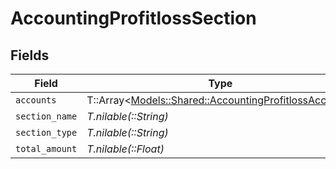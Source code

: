 # AccountingProfitlossSection


## Fields

| Field                                                                                                       | Type                                                                                                        | Required                                                                                                    | Description                                                                                                 |
| ----------------------------------------------------------------------------------------------------------- | ----------------------------------------------------------------------------------------------------------- | ----------------------------------------------------------------------------------------------------------- | ----------------------------------------------------------------------------------------------------------- |
| `accounts`                                                                                                  | T::Array<[Models::Shared::AccountingProfitlossAccount](../../models/shared/accountingprofitlossaccount.md)> | :heavy_minus_sign:                                                                                          | N/A                                                                                                         |
| `section_name`                                                                                              | *T.nilable(::String)*                                                                                       | :heavy_minus_sign:                                                                                          | N/A                                                                                                         |
| `section_type`                                                                                              | *T.nilable(::String)*                                                                                       | :heavy_minus_sign:                                                                                          | N/A                                                                                                         |
| `total_amount`                                                                                              | *T.nilable(::Float)*                                                                                        | :heavy_minus_sign:                                                                                          | N/A                                                                                                         |